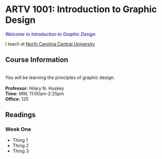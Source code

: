 # **ARTV 1001: Introduction to Graphic Design**

*<span style="color: blue;">Welcome to Introduction to Graphic Design</span>*

I teach at [North Carolina Central University](www.nccu.edu)


## **Course Information**  
\
You will be learning the principles of graphic design.
\
\
**Professor:** Hilary N. Huskey
\
**Time:** MW, 11:00am-2:25pm
\
**Office:** 125


## **Readings**


### Week One

- Thing 1
- Thing 2
- Thing 3